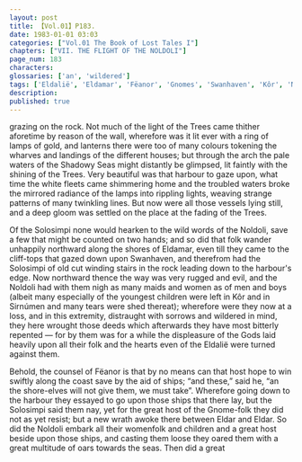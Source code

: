 ```yaml
---
layout: post
title: 【Vol.01】P183.
date: 1983-01-01 03:03
categories: ["Vol.01 The Book of Lost Tales I"]
chapters: ["VII. THE FLIGHT OF THE NOLDOLI"]
page_num: 183
characters: 
glossaries: ['an', 'wildered']
tags: ['Eldalië', 'Eldamar', 'Fëanor', 'Gnomes', 'Swanhaven', 'Kôr', 'Noldoli']
description: 
published: true
---
```


<p style="text-indent: 0;">
grazing on the rock. Not much of the light of the Trees came thither aforetime by reason of the wall, wherefore was it lit ever with a ring of lamps of gold, and lanterns there were too of many colours tokening the wharves and landings of the different houses; but through the arch the pale waters of the Shadowy Seas might distantly be glimpsed, lit faintly with the shining of the Trees. Very beautiful was that harbour to gaze upon, what time the white fleets came shimmering home and the troubled waters broke the mirrored radiance of the lamps into rippling lights, weaving strange patterns of many twinkling lines. But now were all those vessels lying still, and a deep gloom was settled on the place at the fading of the Trees.
</p>

Of the Solosimpi none would hearken to the wild words of the Noldoli, save a few that might be counted on two hands; and so did that folk wander unhappily northward along the shores of Eldamar, even till they came to the cliff-tops that gazed down upon Swanhaven, and therefrom had the Solosimpi of old cut winding stairs in the rock leading down to the harbour's edge. Now northward thence the way was very rugged and evil, and the Noldoli had with them nigh as many maids and women as of men and boys (albeit many especially of the youngest children were left in Kôr and in Sirnúmen and many tears were shed thereat); wherefore were they now at a loss, and in this extremity, distraught with sorrows and wildered in mind, they here wrought those deeds which afterwards they have most bitterly repented — for by them was for a while the displeasure of the Gods laid heavily upon all their folk and the hearts even of the Eldalië were turned against them.

Behold, the counsel of Fëanor is that by no means can that host hope to win swiftly along the coast save by the aid of ships; “and these,” said he, “an the shore-elves will not give them, we must take”. Wherefore going down to the harbour they essayed to go upon those ships that there lay, but the Solosimpi said them nay, yet for the great host of the Gnome-folk they did not as yet resist; but a new wrath awoke there between Eldar and Eldar. So did the Noldoli embark all their womenfolk and children and a great host beside upon those ships, and casting them loose they oared them with a great multitude of oars towards the seas. Then did a great

